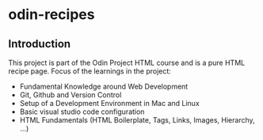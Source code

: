# odin-recipes

## Introduction
This project is part of the Odin Project HTML course and is a pure HTML recipe page. 
Focus of the learnings in the project: 
- Fundamental Knowledge around Web Development
- Git, Github and Version Control
- Setup of a Development Environment in Mac and Linux
- Basic visual studio code configuration 
- HTML Fundamentals (HTML Boilerplate, Tags, Links, Images, Hierarchy, ...)